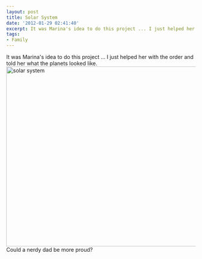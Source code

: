 ```yaml
---
layout: post
title: Solar System
date: '2012-01-29 02:41:40'
excerpt: It was Marina's idea to do this project ... I just helped her with the order and told her what the planets looked like.
tags:
- Family
---
```


It was Marina's idea to do this project ... I just helped her with the order and told her what the planets looked like.
<a href="http://www.flickr.com/photos/thenobot/6752792143/" title="solar system by thenobot, on Flickr"><img src="https://farm8.staticflickr.com/7168/6752792143_b2e7088df7_z.jpg" width="640" height="478" alt="solar system"></a>
Could a nerdy dad be more proud?
